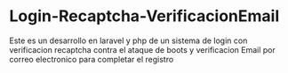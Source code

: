 # Login-Recaptcha-VerificacionEmail
Este es un desarrollo en laravel y php de un sistema de login con verificacion recaptcha contra el ataque de boots y verificacion Email por correo electronico para completar el registro
